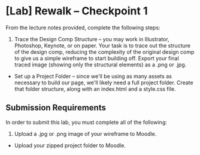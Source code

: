 # [Lab] Rewalk – Checkpoint 1

From the lecture notes provided, complete the following steps:

  1. Trace the Design Comp Structure – you may work in Illustrator, Photoshop, Keynote, or on paper. Your task is to trace out the structure of the design comp, reducing the complexity of the original design comp to give us a simple wireframe to start building off. Export your final traced image (showing only the structural elements) as a .png or .jpg.
  * Set up a Project Folder – since we'll be using as many assets as necessary to build our page, we'll likely need a full project folder. Create that folder structure, along with an index.html and a style.css file.

## Submission Requirements

In order to submit this lab, you must complete all of the following:

  1. Upload a .jpg or .png image of your wireframe to Moodle.
  * Upload your zipped project folder to Moodle.
